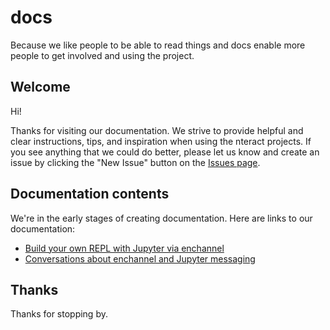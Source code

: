 # docs
Because we like people to be able to read things and docs enable more people to get involved and using the project.

## Welcome
Hi!

Thanks for visiting our documentation. We strive to provide helpful and
clear instructions, tips, and inspiration when using the nteract projects. If
you see anything that we could do better, please let us know and create an
issue by clicking the "New Issue" button on the
[Issues page](https://github.com/nteract/docs/issues).

## Documentation contents
We're in the early stages of creating documentation. Here are links to our
documentation:

- [Build your own REPL with Jupyter via enchannel](./enchannel/buildyourownrepl.md)
- [Conversations about enchannel and Jupyter messaging](./enchannel/conversations.md)

## Thanks
Thanks for stopping by.